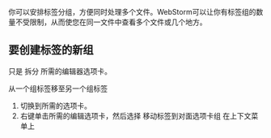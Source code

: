 你可以安排标签分组，方便同时处理多个文件。WebStorm可以让你有标签组的数量不受限制，从而使您在同一文件中查看多个文件或几个地方。

## 要创建标签的新组

只是 拆分 所需的编辑器选项卡。

从一个组标签移至另一个组标签
1. 切换到所需的选项卡。
2. 右键单击所需的编辑选项卡，然后选择 移动标签到对面选项卡组 在上下文菜单上